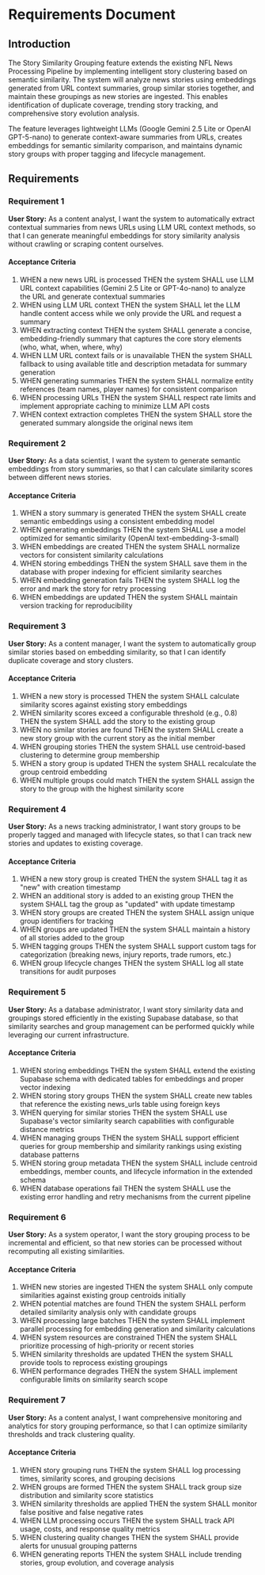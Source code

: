 # Requirements Document

## Introduction

The Story Similarity Grouping feature extends the existing NFL News Processing Pipeline by implementing intelligent story clustering based on semantic similarity. The system will analyze news stories using embeddings generated from URL context summaries, group similar stories together, and maintain these groupings as new stories are ingested. This enables identification of duplicate coverage, trending story tracking, and comprehensive story evolution analysis.

The feature leverages lightweight LLMs (Google Gemini 2.5 Lite or OpenAI GPT-5-nano) to generate context-aware summaries from URLs, creates embeddings for semantic similarity comparison, and maintains dynamic story groups with proper tagging and lifecycle management.

## Requirements

### Requirement 1

**User Story:** As a content analyst, I want the system to automatically extract contextual summaries from news URLs using LLM URL context methods, so that I can generate meaningful embeddings for story similarity analysis without crawling or scraping content ourselves.

#### Acceptance Criteria

1. WHEN a new news URL is processed THEN the system SHALL use LLM URL context capabilities (Gemini 2.5 Lite or GPT-4o-nano) to analyze the URL and generate contextual summaries
2. WHEN using LLM URL context THEN the system SHALL let the LLM handle content access while we only provide the URL and request a summary
3. WHEN extracting context THEN the system SHALL generate a concise, embedding-friendly summary that captures the core story elements (who, what, when, where, why)
4. WHEN LLM URL context fails or is unavailable THEN the system SHALL fallback to using available title and description metadata for summary generation
5. WHEN generating summaries THEN the system SHALL normalize entity references (team names, player names) for consistent comparison
6. WHEN processing URLs THEN the system SHALL respect rate limits and implement appropriate caching to minimize LLM API costs
7. WHEN context extraction completes THEN the system SHALL store the generated summary alongside the original news item

### Requirement 2

**User Story:** As a data scientist, I want the system to generate semantic embeddings from story summaries, so that I can calculate similarity scores between different news stories.

#### Acceptance Criteria

1. WHEN a story summary is generated THEN the system SHALL create semantic embeddings using a consistent embedding model
2. WHEN generating embeddings THEN the system SHALL use a model optimized for semantic similarity (OpenAI text-embedding-3-small)
3. WHEN embeddings are created THEN the system SHALL normalize vectors for consistent similarity calculations
4. WHEN storing embeddings THEN the system SHALL save them in the database with proper indexing for efficient similarity searches
5. WHEN embedding generation fails THEN the system SHALL log the error and mark the story for retry processing
6. WHEN embeddings are updated THEN the system SHALL maintain version tracking for reproducibility

### Requirement 3

**User Story:** As a content manager, I want the system to automatically group similar stories based on embedding similarity, so that I can identify duplicate coverage and story clusters.

#### Acceptance Criteria

1. WHEN a new story is processed THEN the system SHALL calculate similarity scores against existing story embeddings
2. WHEN similarity scores exceed a configurable threshold (e.g., 0.8) THEN the system SHALL add the story to the existing group
3. WHEN no similar stories are found THEN the system SHALL create a new story group with the current story as the initial member
4. WHEN grouping stories THEN the system SHALL use centroid-based clustering to determine group membership
5. WHEN a story group is updated THEN the system SHALL recalculate the group centroid embedding
6. WHEN multiple groups could match THEN the system SHALL assign the story to the group with the highest similarity score

### Requirement 4

**User Story:** As a news tracking administrator, I want story groups to be properly tagged and managed with lifecycle states, so that I can track new stories and updates to existing coverage.

#### Acceptance Criteria

1. WHEN a new story group is created THEN the system SHALL tag it as "new" with creation timestamp
2. WHEN an additional story is added to an existing group THEN the system SHALL tag the group as "updated" with update timestamp
3. WHEN story groups are created THEN the system SHALL assign unique group identifiers for tracking
4. WHEN groups are updated THEN the system SHALL maintain a history of all stories added to the group
5. WHEN tagging groups THEN the system SHALL support custom tags for categorization (breaking news, injury reports, trade rumors, etc.)
6. WHEN group lifecycle changes THEN the system SHALL log all state transitions for audit purposes

### Requirement 5

**User Story:** As a database administrator, I want story similarity data and groupings stored efficiently in the existing Supabase database, so that similarity searches and group management can be performed quickly while leveraging our current infrastructure.

#### Acceptance Criteria

1. WHEN storing embeddings THEN the system SHALL extend the existing Supabase schema with dedicated tables for embeddings and proper vector indexing
2. WHEN storing story groups THEN the system SHALL create new tables that reference the existing news_urls table using foreign keys
3. WHEN querying for similar stories THEN the system SHALL use Supabase's vector similarity search capabilities with configurable distance metrics
4. WHEN managing groups THEN the system SHALL support efficient queries for group membership and similarity rankings using existing database patterns
5. WHEN storing group metadata THEN the system SHALL include centroid embeddings, member counts, and lifecycle information in the extended schema
6. WHEN database operations fail THEN the system SHALL use the existing error handling and retry mechanisms from the current pipeline

### Requirement 6

**User Story:** As a system operator, I want the story grouping process to be incremental and efficient, so that new stories can be processed without recomputing all existing similarities.

#### Acceptance Criteria

1. WHEN new stories are ingested THEN the system SHALL only compute similarities against existing group centroids initially
2. WHEN potential matches are found THEN the system SHALL perform detailed similarity analysis only with candidate groups
3. WHEN processing large batches THEN the system SHALL implement parallel processing for embedding generation and similarity calculations
4. WHEN system resources are constrained THEN the system SHALL prioritize processing of high-priority or recent stories
5. WHEN similarity thresholds are updated THEN the system SHALL provide tools to reprocess existing groupings
6. WHEN performance degrades THEN the system SHALL implement configurable limits on similarity search scope

### Requirement 7

**User Story:** As a content analyst, I want comprehensive monitoring and analytics for story grouping performance, so that I can optimize similarity thresholds and track clustering quality.

#### Acceptance Criteria

1. WHEN story grouping runs THEN the system SHALL log processing times, similarity scores, and grouping decisions
2. WHEN groups are formed THEN the system SHALL track group size distribution and similarity score statistics
3. WHEN similarity thresholds are applied THEN the system SHALL monitor false positive and false negative rates
4. WHEN LLM processing occurs THEN the system SHALL track API usage, costs, and response quality metrics
5. WHEN clustering quality changes THEN the system SHALL provide alerts for unusual grouping patterns
6. WHEN generating reports THEN the system SHALL include trending stories, group evolution, and coverage analysis